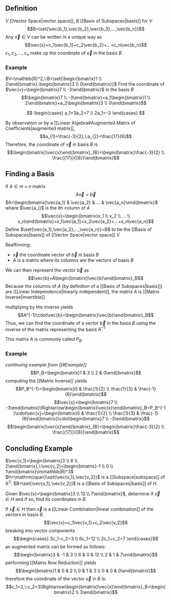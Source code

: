 ## Definition

$V$ [[Vector Space|vector space]], $B$ [[Basis of Subspaces|basis]] for $V$ $$B=\set{\vec{b_1},\vec{b_2},\vec{b_3},...,\vec{b_n}}$$
Any $\vec{x}\in V$ can be written in a unique way as $$\vec{x}=c_1\vec{b_1}+c_2\vec{b_2}+...+c_n\vec{b_n}$$
$c_1,c_2,...,c_n$ make up the coordinate of $\vec{x}$ in the basis $B$

### Example

$V=\mathbb{R}^2,\:B=\set{\begin{bmatrix}1 \\ 2\end{bmatrix},\begin{bmatrix}3 \\ 0\end{bmatrix}}$
Find the coordinate of $\vec{v}=\begin{bmatrix}7 \\ -3\end{bmatrix}$ in the basis $B$
$$\begin{bmatrix}7 \\ -3\end{bmatrix}=a_1\begin{bmatrix}1 \\ 2\end{bmatrix}+a_2\begin{bmatrix}3 \\ 0\end{bmatrix}$$

$$
\begin{cases}
a_1+3a_2=7 \\
2a_1=-3
\end{cases}
$$

By observation or by a [[Linear Algebra#Augmented Matrix of Coefficients|augmented matrix]],
$$a_{1}=\frac{-3}{2},\:a_{2}=\frac{17}{6}$$
Therefore, the coordinate of $\vec{v}$ in basis $B$ is $$\begin{bmatrix}\vec{x}\end{bmatrix}_{B}=\begin{bmatrix}\frac{-3}{2} \\ \frac{{17}}{{6}}\end{bmatrix}$$

## Finding a Basis

If $A\in m\times n$ matrix $$A\vec{x}=\vec{b}$$
$A=\begin{bmatrix}\vec{a_1} & \vec{a_2} & ... & \vec{a_n}\end{bmatrix}$
where $\vec{a_i}$ is the $i$th column of $A$
$$\vec{x}=\begin{bmatrix}x_1 \\ x_2 \\ ... \\ x_n\end{bmatrix}=x_1\vec{a_1}+x_2\vec{a_2}+...+x_n\vec{a_n}$$
Define $\set{\vec{a_1},\vec{a_2},...,\vec{a_n}}=B$ to be the [[Basis of Subspaces|basis]] of [[Vector Space|vector space]] $V$

Reaffirming:

- $\vec{x}$ the coordinate vector of $\vec{b}$ in basis $B$
- $A$ is a matrix where its columns are the vectors of basis $B$

We can then represent the vector $\vec{b}$ as $$\vec{b}=A\begin{bmatrix}\vec{b}\end{bmatrix}_B$$
Because the columns of $A$ (by definition of a [[Basis of Subspaces|basis]]) are [[Linear Independence|linearly independent]], the matrix $A$ is [[Matrix Inverse|invertible]].

multiplying by the inverse yields $$A^{-1}\cdot\vec{b}=\begin{bmatrix}\vec{b}\end{bmatrix}_B$$
Thus, we can find the coordinate of a vector $\vec{b}$ in the basis $B$ using the inverse of the matrix representing the basis $A^{-1}$

This matrix $A$ is commonly called $P_B$.

### Example

_continuing example from [[#Example]]_
$$P_B=\begin{bmatrix}1 & 3 \\ 2 & 0\end{bmatrix}$$
computing the [[Matrix Inverse]] yields $$P_B^{-1}=\begin{bmatrix}0 & \frac{1}{2} \\ \frac{1}{3} & \frac{-1}{6}\end{bmatrix}$$ $$\vec{x}=\begin{bmatrix}7 \\ -3\end{bmatrix}\Rightarrow\begin{bmatrix}\vec{x}\end{bmatrix}_B=P_B^{-1}\cdot\vec{x}=\begin{bmatrix}0 & \frac{1}{2} \\ \frac{1}{3} & \frac{-1}{6}\end{bmatrix}\cdot\begin{bmatrix}7 \\ -3\end{bmatrix}$$
$$\begin{bmatrix}\vec{x}\end{bmatrix}_{B}=\begin{bmatrix}\frac{-3}{2} \\ \frac{{17}}{{6}}\end{bmatrix}$$

## Concluding Example

$\vec{v_1}=\begin{bmatrix}3 \\ 6 \\ 2\end{bmatrix},\:\vec{v_2}=\begin{bmatrix}-1 \\ 0 \\ 1\end{bmatrix}\in\mathbb{R}^3$
$H=\mathrm{span}\set{\vec{v_1},\vec{v_2}}$ is a [[Subspace|subspace]] of $\mathbb{R}^3$.
$B=\set{\vec{v_1},\vec{v_2}}$ is a [[Basis of Subspaces|basis]] of $H$.

Given $\vec{x}=\begin{bmatrix}3 \\ 12 \\ 7\end{bmatrix}$, determine if $\vec{x}\in H$ and if so, find its coordinates in $B$.

If $\vec{x}\in H$ then $\vec{x}$ is a [[Linear Combination|linear combination]] of the vectors in basis $B$. $$\vec{x}=c_1\vec{v_1}+c_2\vec{v_2}$$breaking into vector components$$\begin{cases}
3c_1-c_2=3 \\
6c_1=12 \\
2c_1+c_2=7
\end{cases}$$ an augmented matrix can be formed as follows: $$\begin{bmatrix}3 & -1 & 3 \\ 6 & 0 & 12 \\ 2 & 1 & 7\end{bmatrix}$$ performing [[Matrix Row Reduction]] yields $$\begin{bmatrix}1 & 0 & 2 \\ 0 & 1 & 3 \\ 0 & 0 & 0\end{bmatrix}$$ therefore the coordinate of the vector $\vec{x}$ in $B$ is: $$c_1=2,\:c_2=3\Rightarrow\begin{bmatrix}\vec{x}\end{bmatrix}_B=\begin{bmatrix}2 \\ 3\end{bmatrix}$$
